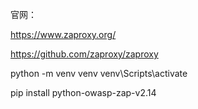 官网：

https://www.zaproxy.org/

https://github.com/zaproxy/zaproxy

python -m venv venv
venv\Scripts\activate

pip install python-owasp-zap-v2.14
